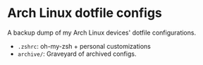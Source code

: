 # Arch Linux dotfile configs

A backup dump of my Arch Linux devices' dotfile configurations.

* `.zshrc`: oh-my-zsh + personal customizations
* `archive/`: Graveyard of archived configs.
